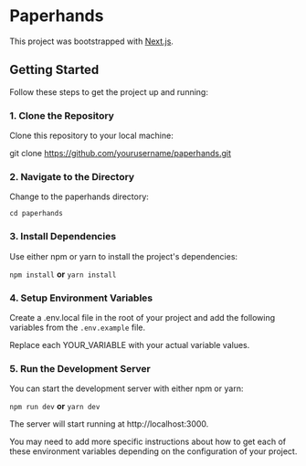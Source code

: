 # Paperhands

This project was bootstrapped with [Next.js](https://nextjs.org/).

## Getting Started

Follow these steps to get the project up and running:

### 1. Clone the Repository

Clone this repository to your local machine:

git clone https://github.com/yourusername/paperhands.git

### 2. Navigate to the Directory

Change to the paperhands directory:

`cd paperhands`

### 3. Install Dependencies

Use either npm or yarn to install the project's dependencies:

`npm install`  **or** `yarn install`

### 4. Setup Environment Variables

Create a .env.local file in the root of your project and add the following variables from the `.env.example` file.

Replace each YOUR_VARIABLE with your actual variable values.

### 5. Run the Development Server

You can start the development server with either npm or yarn:

`npm run dev` **or** `yarn dev`

The server will start running at http://localhost:3000.

You may need to add more specific instructions about how to get each of these environment variables depending on the configuration of your project.
